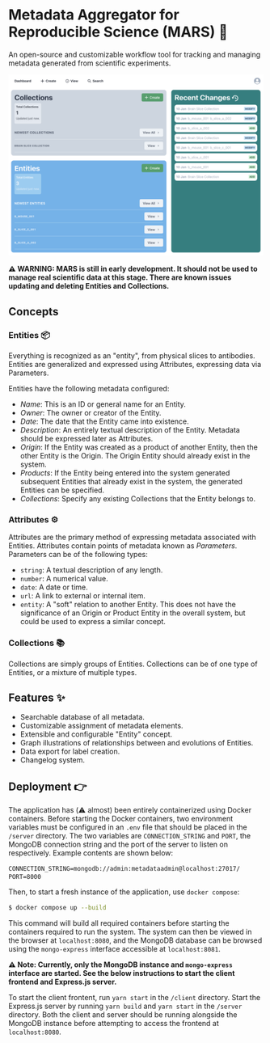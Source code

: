 # Metadata Aggregator for Reproducible Science (MARS) 🚀

An open-source and customizable workflow tool for tracking and managing metadata generated from scientific experiments.

<img src="metadata-manager.png">

**⚠️ WARNING: MARS is still in early development. It should not be used to manage real scientific data at this stage. There are known issues updating and deleting Entities and Collections.**

## Concepts

### Entities 📦

Everything is recognized as an "entity", from physical slices to antibodies. Entities are generalized and expressed using Attributes, expressing data via Parameters.

Entities have the following metadata configured:

- *Name*: This is an ID or general name for an Entity.
- *Owner*: The owner or creator of the Entity.
- *Date*: The date that the Entity came into existence.
- *Description*: An entirely textual description of the Entity. Metadata should be expressed later as Attributes.
- *Origin*: If the Entity was created as a product of another Entity, then the other Entity is the Origin. The Origin Entity should already exist in the system.
- *Products*: If the Entity being entered into the system generated subsequent Entities that already exist in the system, the generated Entities can be specified.
- *Collections*: Specify any existing Collections that the Entity belongs to.

### Attributes ⚙️

Attributes are the primary method of expressing metadata associated with Entities. Attributes contain points of metadata known as *Parameters*. Parameters can be of the following types:

- `string`: A textual description of any length.
- `number`: A numerical value.
- `date`: A date or time.
- `url`: A link to external or internal item.
- `entity`: A "soft" relation to another Entity. This does not have the significance of an Origin or Product Entity in the overall system, but could be used to express a similar concept.

### Collections 📚

Collections are simply groups of Entities. Collections can be of one type of Entities, or a mixture of multiple types.

## Features ✨

- Searchable database of all metadata.
- Customizable assignment of metadata elements.
- Extensible and configurable "Entity" concept.
- Graph illustrations of relationships between and evolutions of Entities.
- Data export for label creation.
- Changelog system.

## Deployment 👉

The application has (⚠️ almost) been entirely containerized using Docker containers. Before starting the Docker containers, two environment variables must be configured in an `.env` file that should be placed in the `/server` directory. The two variables are `CONNECTION_STRING` and `PORT`, the MongoDB connection string and the port of the server to listen on respectively. Example contents are shown below:

```Text
CONNECTION_STRING=mongodb://admin:metadataadmin@localhost:27017/
PORT=8000
```

Then, to start a fresh instance of the application, use `docker compose`:

```Bash
$ docker compose up --build
```

This command will build all required containers before starting the containers required to run the system. The system can then be viewed in the browser at `localhost:8080`, and the MongoDB database can be browsed using the `mongo-express` interface accessible at `localhost:8081`.

**⚠️ Note: Currently, only the MongoDB instance and `mongo-express` interface are started. See the below instructions to start the client frontend and Express.js server.**

To start the client frontent, run `yarn start` in the `/client` directory. Start the Express.js server by running `yarn build` and `yarn start` in the `/server` directory. Both the client and server should be running alongside the MongoDB instance before attempting to access the frontend at `localhost:8080`.
